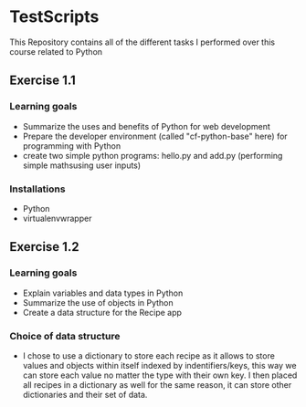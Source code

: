 # TestScripts

This Repository contains all of the different tasks I performed over this course related to Python<br/>

## Exercise 1.1

### Learning goals

- Summarize the uses and benefits of Python for web development
- Prepare the developer environment (called "cf-python-base" here) for programming with Python
- create two simple python programs: hello.py and add.py (performing simple mathsusing user inputs)

### Installations

- Python
- virtualenvwrapper

## Exercise 1.2

### Learning goals

- Explain variables and data types in Python
- Summarize the use of objects in Python
- Create a data structure for the Recipe app

### Choice of data structure

- I chose to use a dictionary to store each recipe as it allows to store values and objects within itself indexed by indentifiers/keys, this way we can store each value no matter the type with their own key. I then placed all recipes in a dictionary as well for the same reason, it can store other dictionaries and their set of data.
